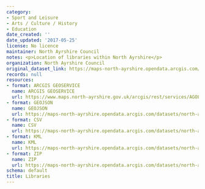 ```yaml
---
category:
- Sport and Leisure
- Arts / Culture / History
- Education
date_created: ''
date_updated: '2017-05-25'
license: No licence
maintainer: North Ayrshire Council
notes: <p>Location of libraries within North Ayrshire</p>
organization: North Ayrshire Council
original_dataset_link: https://maps-north-ayrshire.opendata.arcgis.com/maps/north-ayrshire::libraries
records: null
resources:
- format: ARCGIS GEOSERVICE
  name: ARCGIS GEOSERVICE
  url: https://www.maps.north-ayrshire.gov.uk/arcgis/rest/services/AGOL/Open_Data_Portal2/MapServer/1
- format: GEOJSON
  name: GEOJSON
  url: https://maps-north-ayrshire.opendata.arcgis.com/datasets/north-ayrshire::libraries.geojson?outSR=%7B%22latestWkid%22%3A27700%2C%22wkid%22%3A27700%7D
- format: CSV
  name: CSV
  url: https://maps-north-ayrshire.opendata.arcgis.com/datasets/north-ayrshire::libraries.csv?outSR=%7B%22latestWkid%22%3A27700%2C%22wkid%22%3A27700%7D
- format: KML
  name: KML
  url: https://maps-north-ayrshire.opendata.arcgis.com/datasets/north-ayrshire::libraries.kml?outSR=%7B%22latestWkid%22%3A27700%2C%22wkid%22%3A27700%7D
- format: ZIP
  name: ZIP
  url: https://maps-north-ayrshire.opendata.arcgis.com/datasets/north-ayrshire::libraries.zip?outSR=%7B%22latestWkid%22%3A27700%2C%22wkid%22%3A27700%7D
schema: default
title: Libraries
---
```

